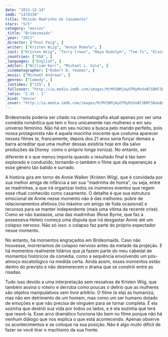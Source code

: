 ```yaml
---
date: "2013-12-14"
imdb: "1478338"
title: "Missão Madrinha de Casamento"
stars: "5/5"
category: "movies"
_title: "Bridesmaids"
_year: "2011"
_director: ["Paul Feig", ]
_writer: ["Kristen Wiig", "Annie Mumolo", ]
_cast: ["Kristen Wiig", "Terry Crews", "Maya Rudolph", "Tom Yi", "Elaine Kao", "Michael Hitchcock", "Kali Hawk", "Joe Nunez", "Rebel Wilson", ]
_countries: ["USA", ]
_languages: ["English", ]
_editor: ["William Kerr", "Michael L. Sale", ]
_cinematographer: ["Robert D. Yeoman", ]
_music: ["Michael Andrews", ]
_genres: ["Comedy", ]
_runtimes: ["125", ]
_fullcover: "http://ia.media-imdb.com/images/M/MV5BMjAyOTMyMzUxNl5BMl5BanBnXkFtZTcwODI4MzE0NA@@.jpg"
_ratio: "2.35 : 1"
_kind: "movie"
_cover: "http://ia.media-imdb.com/images/M/MV5BMjAyOTMyMzUxNl5BMl5BanBnXkFtZTcwODI4MzE0NA@@._V1._SX95_SY140_.jpg"
---
```

Bridesmaids poderia ser citado na cinematografia atual apenas por ser uma comédia romântica que tem o foco unicamente nas mulheres e em seu universo feminino. Não há em seu núcleo a busca pelo marido perfeito, pois nossa protagonista não é aquela mocinha inocente que costuma aparecer nesses filmes (e, francamente, depois dos 21 anos seria forçar demais a barra acreditar que uma mulher dessas existiria hoje em dia salvo produções da Disney  como o próprio longa ironiza). No entanto, ser diferente é o que menos importa quando o resultado final é tão bem explorado e conduzido, tornando-o também o filme que dá esperanças a esse gênero tão batido e surrado.

A história gira em torno de Annie Walker (Kristen Wiig), que é convidada por sua melhor amiga de infância a ser sua "madrinha de honra", ou seja, entre as madrinhas, a que irá organizar todos os inúmeros eventos que regem esse ritual conhecido como casamento. O detalhe é que sua estrutura emocional de Annie nesse momento não é das melhores: pobre de relacionamentos afetivos (no máximo um amigo de foda ocasional) e recursos para se manter independente (mais uma vítima da recente crise). Como se não bastasse, uma das madrinhas (Rose Byrne, que faz a possessiva Helen) começa uma disputa que irá desgastar Annie até um colapso nervoso. Não só isso: o colapso faz parte do próprio espectador nesse momento.

No entanto, há momentos engraçados em Bridesmaids. Caso não houvesse, morreríamos de colapso nervoso antes da metade da projeção. E há momentos realmente hilários que já fazem parte do meu cabedal de momentos históricos da comédia, como a sequência envolvendo um pós-almoço escatológico na medida certa. Ainda assim, esses momentos estão dentro do previsto e não desmerecem o drama que se constrói entre as risadas.

Tudo isso devido a uma interpretação sem ressalvas de Kristen Wiig, que também assina o roteiro e derruba como poucas o delírio que as mulheres são objetos manipulativos sem livre arbítrio. O filme (e ela) as humaniza, mas não em detrimento de um homem, mas como um ser humano dotado de emoções e que não precisa de ninguém para se tornar completa. É ela sozinha que destrói sua vida por todos os lados, e é ela sozinha que terá que reavê-la. Esse arco dramático funciona tão bem no filme porque não há nenhum diálogo que nos explica o que está acontecendo. Apenas observe os acontecimentos e se coloque na sua posição. Não é algo muito difícil de fazer se você tirar o machismo da sua frente.


